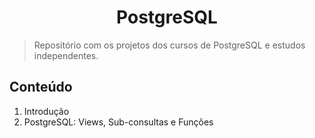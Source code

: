 <h1 align="center">PostgreSQL</h1>

>Repositório com os projetos dos cursos de PostgreSQL e estudos independentes.

<h2>Conteúdo</h2>

1. Introdução
2. PostgreSQL: Views, Sub-consultas e Funções
